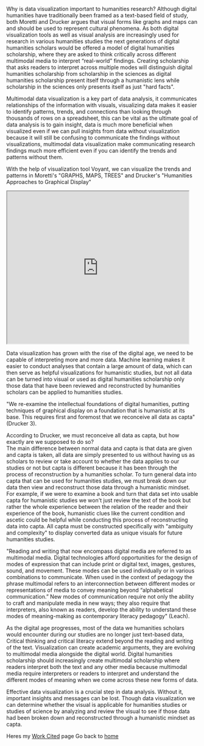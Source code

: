 Why is data visualization important to humanities research? Although digital humanities have traditionally been framed as a text-based field of study, both Moretti and Drucker argues that visual forms like graphs and maps can and should be used to represent cultural phenomena. As both digital visualization tools as well as visual analysis are increasingly used for research in various humanities studies the next generations of digital humanities scholars would be offered a model of digital humanities scholarship, where they are asked to think critically across different multimodal media to interpret “real-world” findings. Creating scholarship that asks readers to interpret across multiple modes will distinguish digital humanities scholarship from scholarship in the sciences as digital humanities scholarship present itself through a humanistic lens while scholarship in the sciences only presents itself as just "hard facts".  
 
Multimodal data visualization is a key part of data analysis, it communicates relationships of the information with visuals, visualizing data makes it easier to identify patterns, trends, and connections than looking through thousands of rows on a spreadsheet, this can be vital as the ultimate goal of data analysis is to gain insight, data is much more beneficial when visualized even if we can pull insights from data without visualization because it will still be confusing to communicate the findings without visualizations, multimodal data visualization make communicating research findings much more efficient even if you can identify the trends and patterns without them.  
 
With the help of visualization tool Voyant, we can visualize the trends and patterns in Moretti's "GRAPHS, MAPS, TREES" and Drucker's "Humanities Approaches to Graphical Display" 
<!--   Exported from Voyant Tools (voyant-tools.org). 
The iframe src attribute below uses a relative protocol to better function with both 
http and https sites, but if you're embedding this into a local web page (file protocol) 
you should add an explicit protocol (https if you're using voyant-tools.org, otherwise it depends on this server. 
Feel free to change the height and width values or other styling below: --> 
<iframe style='width: 477px; height: 399px;' src='https://voyant-tools.org/tool/Trends/?query=novel&query=time&query=novels&query=data&query=graphical&mode=&corpus=729425053dbd901ed44e96c4ab85dd07'></iframe> 
 
 
Data visualization has grown with the rise of the digital age, we need to be capable of interpreting more and more data. Machine learning makes it easier to conduct analyses that contain a large amount of data, which can then serve as helpful visualizations for humanistic studies, but not all data can be turned into visual or used as digital humanities scholarship only those data that have been reviewed and reconstructed by humanities scholars can be applied to humanities studies.  
 
"We re-examine the intellectual foundations of digital humanities, putting techniques of graphical display on a foundation that is humanistic at its base. This requires first and foremost that we reconceive all data as capta"(Drucker 3).  
 
According to Drucker, we must reconceive all data as capta, but how exactly are we supposed to do so?  
The main difference between normal data and capta is that data are given and capta is taken, all data are simply presented to us without having us as scholars to review or take account to whether the data applies to our studies or not but capta is different because it has been through the process of reconstruction by a humanities scholar. To turn general data into capta that can be used for humanities studies, we must break down our data then view and reconstruct those data through a humanistic mindset. For example, if we were to examine a book and turn that data set into usable capta for humanistic studies we won't just review the text of the book but rather the whole experience between the relation of the reader and their experience of the book, humanistic clues like the current condition and ascetic could be helpful while conducting this process of reconstructing data into capta. All capta must be constructed specifically with "ambiguity and complexity" to display converted data as unique visuals for future humanities studies.  
 
"Reading and writing that now encompass digital media are referred to as multimodal media. Digital technologies afford opportunities for the design of modes of expression that can include print or digital text, images, gestures, sound, and movement. These modes can be used individually or in various combinations to communicate. When used in the context of pedagogy the phrase multimodal refers to an interconnection between different modes or representations of media to convey meaning beyond “alphabetical communication.” New modes of communication require not only the ability to craft and manipulate media in new ways; they also require that interpreters, also known as readers, develop the ability to understand these modes of meaning-making as contemporary literacy pedagogy" (Leach). 
 
As the digital age progresses, most of the data we humanities scholars would encounter during our studies are no longer just text-based data, Critical thinking and critical literacy extend beyond the reading and writing of the text. Visualization can create academic arguments, they are evolving to multimodal media alongside the digital world. Digital humanities scholarship should increasingly create multimodal scholarship where readers interpret both the text and any other media because multimodal media require interpreters or readers to interpret and understand the different modes of meaning when we come across these new forms of data.  
 
Effective data visualization is a crucial step in data analysis. Without it, important insights and messages can be lost. Though data visualization we can determine whether the visual is applicable for humanities studies or studies of science by analyzing and review the visual to see if those data had been broken down and reconstructed through a humanistic mindset as capta. 

Heres my [Work Cited](WorkCited.md) page
Go back to [home](ReadMe.md)
